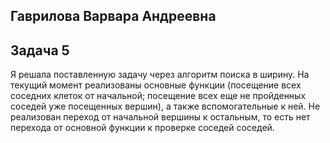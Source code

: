 Гаврилова Варвара Андреевна 
---
Задача 5 
---
Я решала поставленную задачу через алгоритм поиска в ширину. На текущий момент реализованы основные функции (посещение всех соседних клеток от начальной; посещение всех еще не пройденных соседей уже посещенных вершин), а также вспомогательные к ней. Не реализован переход от начальной вершины к остальным, то есть нет перехода от основной функции к проверке соседей соседей.
